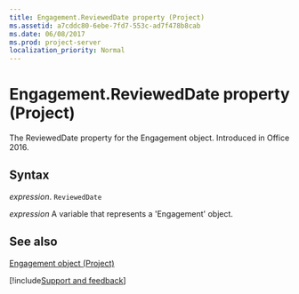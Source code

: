 ```yaml
---
title: Engagement.ReviewedDate property (Project)
ms.assetid: a7cddc80-6ebe-7fd7-553c-ad7f478b8cab
ms.date: 06/08/2017
ms.prod: project-server
localization_priority: Normal
---
```



# Engagement.ReviewedDate property (Project)

The ReviewedDate property for the Engagement object. Introduced in Office 2016.


## Syntax

_expression_. `ReviewedDate`

_expression_ A variable that represents a 'Engagement' object.


## See also


[Engagement object (Project)](Project.engagement.md)

[!include[Support and feedback](~/includes/feedback-boilerplate.md)]